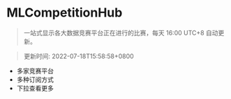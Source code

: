 # MLCompetitionHub

> 一站式显示各大数据竞赛平台正在进行的比赛，每天 16:00 UTC+8 自动更新。
  
> 更新时间: 2022-07-18T15:58:58+0800 

* 多家竞赛平台
* 多种订阅方式
* 下拉查看更多